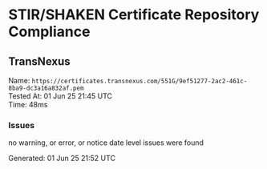 # STIR/SHAKEN Certificate Repository Compliance

## TransNexus

Name: `https://certificates.transnexus.com/551G/9ef51277-2ac2-461c-8ba9-dc3a16a832af.pem`\
Tested At: 01 Jun 25 21:45 UTC\
Time: 48ms

### Issues

no warning, or error, or notice date level issues were found

Generated: 01 Jun 25 21:52 UTC